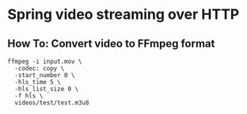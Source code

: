 # Spring video streaming over HTTP

## How To: Convert video to FFmpeg format

```
ffmpeg -i input.mov \
  -codec: copy \
  -start_number 0 \
  -hls_time 5 \
  -hls_list_size 0 \
  -f hls \
  videos/test/test.m3u8
```